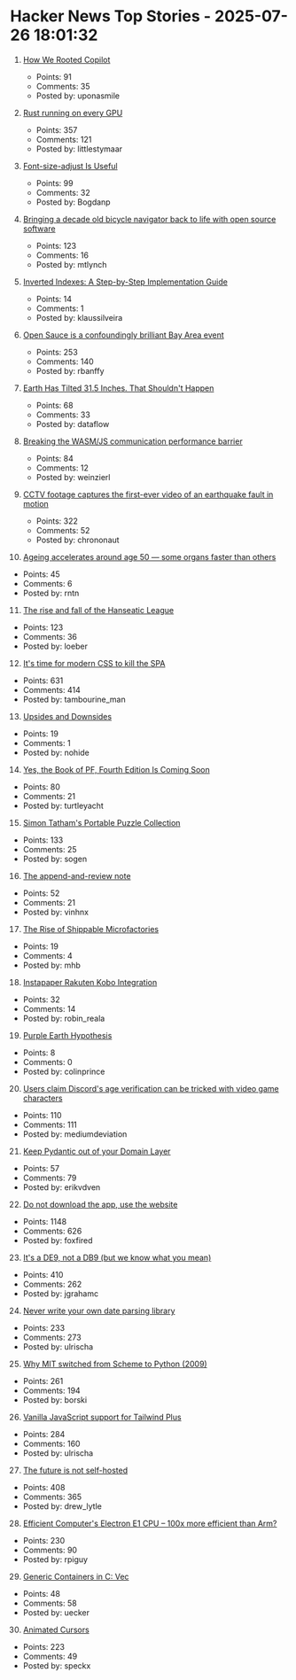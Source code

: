 # Hacker News Top Stories - 2025-07-26 18:01:32

1. [How We Rooted Copilot](https://research.eye.security/how-we-rooted-copilot/)
   - Points: 91
   - Comments: 35
   - Posted by: uponasmile

2. [Rust running on every GPU](https://rust-gpu.github.io/blog/2025/07/25/rust-on-every-gpu/)
   - Points: 357
   - Comments: 121
   - Posted by: littlestymaar

3. [Font-size-adjust Is Useful](https://matklad.github.io/2025/07/16/font-size-adjust.html)
   - Points: 99
   - Comments: 32
   - Posted by: Bogdanp

4. [Bringing a decade old bicycle navigator back to life with open source software](https://raymii.org/s/blog/Bringing_a_Decade_Old_Bicycle_Navigator_Back_to_Life_with_Open_Source_Software_and_DOOM.html)
   - Points: 123
   - Comments: 16
   - Posted by: mtlynch

5. [Inverted Indexes: A Step-by-Step Implementation Guide](https://www.chashnikov.dev/post/inverted-indexes-a-step-by-step-implementation-guide)
   - Points: 14
   - Comments: 1
   - Posted by: klaussilveira

6. [Open Sauce is a confoundingly brilliant Bay Area event](https://www.jeffgeerling.com/blog/2025/open-sauce-confoundingly-brilliant-bay-area-event)
   - Points: 253
   - Comments: 140
   - Posted by: rbanffy

7. [Earth Has Tilted 31.5 Inches. That Shouldn't Happen](https://www.popularmechanics.com/science/environment/a65515974/why-earth-has-tilted-science/)
   - Points: 68
   - Comments: 33
   - Posted by: dataflow

8. [Breaking the WASM/JS communication performance barrier](https://github.com/ealmloff/sledgehammer_bindgen)
   - Points: 84
   - Comments: 12
   - Posted by: weinzierl

9. [CCTV footage captures the first-ever video of an earthquake fault in motion](https://www.smithsonianmag.com/smart-news/cctv-footage-captures-the-first-ever-video-of-an-earthquake-fault-in-motion-shining-a-rare-light-on-seismic-dynamics-180987034/)
   - Points: 322
   - Comments: 52
   - Posted by: chrononaut

10. [Ageing accelerates around age 50 ― some organs faster than others](https://www.nature.com/articles/d41586-025-02333-z)
   - Points: 45
   - Comments: 6
   - Posted by: rntn

11. [The rise and fall of the Hanseatic League](https://worksinprogress.co/issue/the-rise-and-fall-of-the-hanseatic-league/)
   - Points: 123
   - Comments: 36
   - Posted by: loeber

12. [It's time for modern CSS to kill the SPA](https://www.jonoalderson.com/conjecture/its-time-for-modern-css-to-kill-the-spa/)
   - Points: 631
   - Comments: 414
   - Posted by: tambourine_man

13. [Upsides and Downsides](https://calv.info/upsides-and-downsides)
   - Points: 19
   - Comments: 1
   - Posted by: nohide

14. [Yes, the Book of PF, Fourth Edition Is Coming Soon](https://bsdly.blogspot.com/2025/07/yes-book-of-pf-4th-edition-is-coming.html)
   - Points: 80
   - Comments: 21
   - Posted by: turtleyacht

15. [Simon Tatham's Portable Puzzle Collection](https://www.chiark.greenend.org.uk/~sgtatham/puzzles/)
   - Points: 133
   - Comments: 25
   - Posted by: sogen

16. [The append-and-review note](https://karpathy.bearblog.dev/the-append-and-review-note/)
   - Points: 52
   - Comments: 21
   - Posted by: vinhnx

17. [The Rise of Shippable Microfactories](https://www.thesisdriven.com/p/the-rise-of-shippable-microfactories)
   - Points: 19
   - Comments: 4
   - Posted by: mhb

18. [Instapaper Rakuten Kobo Integration](https://blog.instapaper.com/post/789685899750424576/instapaper-rakuten-kobo-integration)
   - Points: 32
   - Comments: 14
   - Posted by: robin_reala

19. [Purple Earth Hypothesis](https://en.wikipedia.org/wiki/Purple_Earth_hypothesis)
   - Points: 8
   - Comments: 0
   - Posted by: colinprince

20. [Users claim Discord's age verification can be tricked with video game characters](https://www.thepinknews.com/2025/07/25/discord-video-game-characters-age-verification-checks-uk-online-safety-act/)
   - Points: 110
   - Comments: 111
   - Posted by: mediumdeviation

21. [Keep Pydantic out of your Domain Layer](https://coderik.nl/posts/keep-pydantic-out-of-your-domain-layer/)
   - Points: 57
   - Comments: 79
   - Posted by: erikvdven

22. [Do not download the app, use the website](https://idiallo.com/blog/dont-download-apps)
   - Points: 1148
   - Comments: 626
   - Posted by: foxfired

23. [It's a DE9, not a DB9 (but we know what you mean)](https://news.sparkfun.com/14298)
   - Points: 410
   - Comments: 262
   - Posted by: jgrahamc

24. [Never write your own date parsing library](https://www.zachleat.com/web/adventures-in-date-parsing/)
   - Points: 233
   - Comments: 273
   - Posted by: ulrischa

25. [Why MIT switched from Scheme to Python (2009)](https://www.wisdomandwonder.com/link/2110/why-mit-switched-from-scheme-to-python)
   - Points: 261
   - Comments: 194
   - Posted by: borski

26. [Vanilla JavaScript support for Tailwind Plus](https://tailwindcss.com/blog/vanilla-js-support-for-tailwind-plus)
   - Points: 284
   - Comments: 160
   - Posted by: ulrischa

27. [The future is not self-hosted](https://www.drewlyton.com/story/the-future-is-not-self-hosted/)
   - Points: 408
   - Comments: 365
   - Posted by: drew_lytle

28. [Efficient Computer's Electron E1 CPU – 100x more efficient than Arm?](https://morethanmoore.substack.com/p/efficient-computers-electron-e1-cpu)
   - Points: 230
   - Comments: 90
   - Posted by: rpiguy

29. [Generic Containers in C: Vec](https://uecker.codeberg.page/2025-07-20.html)
   - Points: 48
   - Comments: 58
   - Posted by: uecker

30. [Animated Cursors](https://tattoy.sh/news/animated-cursors/)
   - Points: 223
   - Comments: 49
   - Posted by: speckx

